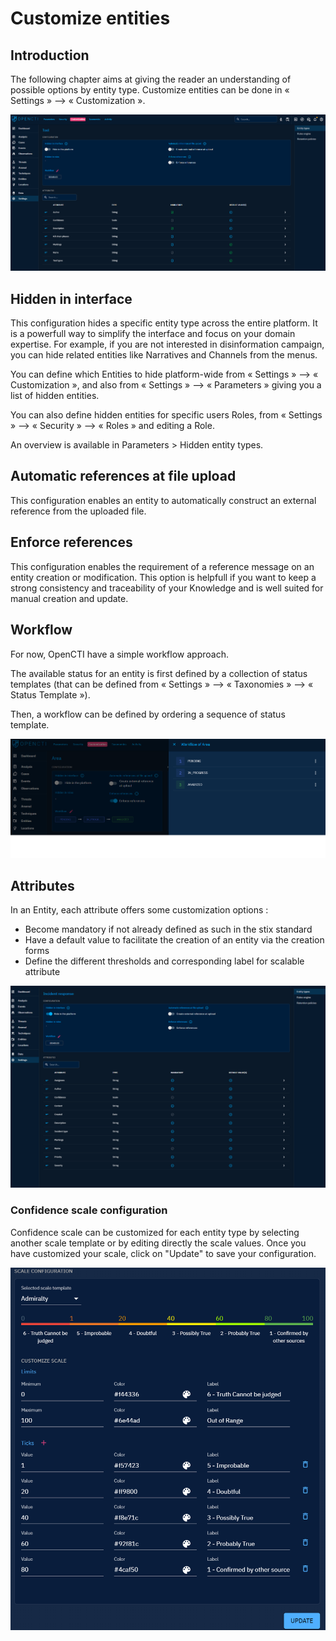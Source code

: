 # Customize entities

## Introduction

The following chapter aims at giving the reader an understanding of possible options by entity type. Customize entities can be done in « Settings » --> « Customization ».

![Customization menu](./assets/Settings_customize.png)

## Hidden in interface

This configuration hides a specific entity type across the entire platform. It is a powerfull way to simplify the interface and focus on your domain expertise. For example, if you are not interested in disinformation campaign, you can hide related entities like Narratives and Channels from the menus.

You can define which Entities to hide platform-wide from « Settings » --> « Customization », and also from « Settings » --> « Parameters » giving you a list of hidden entities.

You can also define hidden entities for specific users Roles, from « Settings » --> « Security » --> « Roles » and editing a Role.

An overview is available in Parameters > Hidden entity types.

## Automatic references at file upload

This configuration enables an entity to automatically construct an external reference from the uploaded file.

## Enforce references

This configuration enables the requirement of a reference message on an entity creation or modification. This option is helpfull if you want to keep a strong consistency and traceability of your Knowledge and is well suited for manual creation and update.

## Workflow

For now, OpenCTI have a simple workflow approach.

The available status for an entity is first defined by a collection of status templates (that can be defined from « Settings » --> « Taxonomies » --> « Status Template »).

Then, a workflow can be defined by ordering a sequence of status template. 

![Workflow status](./assets/workflow.png)

## Attributes

In an Entity, each attribute offers some customization options :

- Become mandatory if not already defined as such in the stix standard
- Have a default value to facilitate the creation of an entity via the creation forms
- Define the different thresholds and corresponding label for scalable attribute

![Mandatory attributes and default values](./assets/mandatory_and_default_attributes.png)

### Confidence scale configuration

Confidence scale can be customized for each entity type by selecting another scale template or by editing directly the scale values.
Once you have customized your scale, click on "Update" to save your configuration.

![Mandatory attributes and default values](./assets/confidence_scale_configuration.png)
